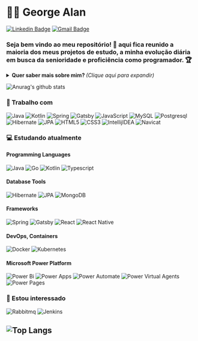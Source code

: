 # :man_technologist: George Alan
[![Linkedin Badge](https://img.shields.io/badge/-George-blue?style=flat-square&logo=Linkedin&logoColor=white&link=https://www.linkedin.com/in/george-alan-fullstack-developer/)](https://www.linkedin.com/in/george-alan-fullstack-developer/)
[![Gmail Badge](https://img.shields.io/badge/-georgealan@gmail.com-c14438?style=flat-square&logo=Gmail&logoColor=white&link=mailto:georgealan@gmail.com)](mailto:georgealanrufo@gmail.com)

### Seja bem vindo ao meu repositório! 👋 aqui fica reunido a maioria dos meus projetos de estudo, a minha evolução diária em busca da senioridade e proficiência como programador. 🏆

<details>
<summary> <b> Quer saber mais sobre mim? </b> <i>(Clique aqui para expandir)</i> </summary>

### 📖 Sobre mim
Sou desenvolvedor fullstack, comecei minha jornada profissional ingressando na faculdade de Sistemas de Informação em 2017, mas sou do tempo do ActionScript Flash, onde criava jogos no Adobe Flash utilizando ActionScript e esse foi o meu primeiro contato com programação.

Sempre estive com um pé em artes gráficas, meu hobby é desenhar, e tenho conhecimentos em design, gosto de front-end também, por isso me considero fullstack porque consigo passar por todos esses processos, gosto de DevOps também utilizando a AWS. Sou muito curioso, e gosto de levar a arte para a programação.

Hoje estou estudando para evoluir minhas habilidades e ser capaz de criar soluções que auxiliem as empresas a venderem mais, atrair mais clientes e fidelizarem clientes, através de sistemas, aplicativos, web sites otimizados com SEO, campanhas e captação de leads. Acredito que a união da tecnologia com o marketing e a arte, cria um sistema diferenciado que proporciona uma experiência rica para os usuários.
Minha jornada diária é adquirir os conhecimentos necessários, colocar a mão na massa para criar essas soluções para as pessoas e me divertir no processo.
</details>

![Anurag's github stats](https://github-readme-stats.vercel.app/api?username=georgealan&show_icons=true&theme=dracula)

### 💼 Trabalho com
![Java](https://img.shields.io/badge/-Java-E42D2C?style=flat-square&logo=java&logoColor=white)
![Kotlin](https://img.shields.io/badge/-Kotlin-CE608A?style=flat-square&logo=kotlin&logoColor=white)
![Spring](https://img.shields.io/badge/-Spring-6AAE3D?style=flat-square&logo=spring&logoColor=white)
![Gatsby](https://img.shields.io/badge/-Gatsby-663399?style=flat-square&logo=gatsby&logoColor=white)
![JavaScript](https://img.shields.io/badge/-JavaScript-F7B93E?style=flat-square&logo=javascript&logoColor=fff)
![MySQL](https://img.shields.io/badge/-MySQL-00758F?style=flat-square&logo=mysql&logoColor=white)
![Postgresql](https://img.shields.io/badge/-Postgresql-32648D?style=flat-square&logo=postgresql&logoColor=white)
![Hibernate](https://img.shields.io/badge/-Hibernate-B7A976?style=flat-square&logo=hibernate&logoColor=white)
![JPA](https://img.shields.io/badge/-JPA-58646A?style=flat-square&logo=jpa&logoColor=white)
![HTML5](https://img.shields.io/badge/-HTML5-E34F26?style=flat-square&logo=html5&logoColor=white)
![CSS3](https://img.shields.io/badge/-CSS3-549FDE?style=flat-square&logo=css3&logoColor=white)
![IntellijIDEA](https://img.shields.io/badge/-IntellijIDEA-C83C76?style=flat-square&logo=intellij-idea&logoColor=white)
![Navicat](https://img.shields.io/badge/-Navicat-58646A?style=flat-square&logo=jpa&logoColor=white)

### 💻 Estudando atualmente
#### Programming Languages
![Java](https://img.shields.io/badge/-Java-E42D2C?style=flat-square&logo=java&logoColor=white)
![Go](https://img.shields.io/badge/-Go-007D9C?style=flat-square&logo=go&logoColor=white)
![Kotlin](https://img.shields.io/badge/-Kotlin-CE608A?style=flat-square&logo=kotlin&logoColor=white)
![Typescript](https://img.shields.io/badge/-Typescript-0074C2?style=flat-square&logo=typescript&logoColor=white)

#### Database Tools
![Hibernate](https://img.shields.io/badge/-Hibernate-B7A976?style=flat-square&logo=hibernate&logoColor=white)
![JPA](https://img.shields.io/badge/-JPA-58646A?style=flat-square&logo=jpa&logoColor=white)
![MongoDB](https://img.shields.io/badge/-MongoDB-13aa52?style=flat-square&logo=mongodb&logoColor=white)

#### Frameworks
![Spring](https://img.shields.io/badge/-Spring-6AAE3D?style=flat-square&logo=spring&logoColor=white)
![Gatsby](https://img.shields.io/badge/-Gatsby-663399?style=flat-square&logo=gatsby&logoColor=white)
![React](https://img.shields.io/badge/-React.js-45b8d8?style=flat-square&logo=react&logoColor=white)
![React Native](https://img.shields.io/badge/-React%20Native-45b8d8?style=flat-square&logo=react&logoColor=white)

#### DevOps, Containers
![Docker](https://img.shields.io/badge/-Docker-46a2f1?style=flat-square&logo=docker&logoColor=white)
![Kubernetes](https://img.shields.io/badge/-Kubernetes-316AE0?style=flat-square&logo=kubernetes&logoColor=white)

#### Microsoft Power Platform
![Power Bi](https://img.shields.io/badge/-PowerBi-F2C900?style=flat-square&logo=powerbi&logoColor=35363A)
![Power Apps](https://img.shields.io/badge/-PowerApps-8E2D84?style=flat-square&logo=powerapps&logoColor=white)
![Power Automate](https://img.shields.io/badge/-PowerAutomate-3384F2?style=flat-square&logo=powerautomate&logoColor=white)
![Power Virtual Agents](https://img.shields.io/badge/-PowerVirtualAgents-137D89?style=flat-square&logo=powervirtualagents&logoColor=white)
![Power Pages](https://img.shields.io/badge/-PowerPages-9F8CDD?style=flat-square&logo=powerpages&logoColor=white)


### 👀 Estou interessado
![Rabbitmq](https://img.shields.io/badge/-RabbitMQ-ff6600?style=flat-square&logo=rabbitmq&logoColor=white)
![Jenkins](https://img.shields.io/badge/-Jenkins-064C62?style=flat-square&logo=jenkins&logoColor=white)

![Top Langs](https://github-readme-stats.vercel.app/api/top-langs/?username=georgealan&layout=compact)
---
